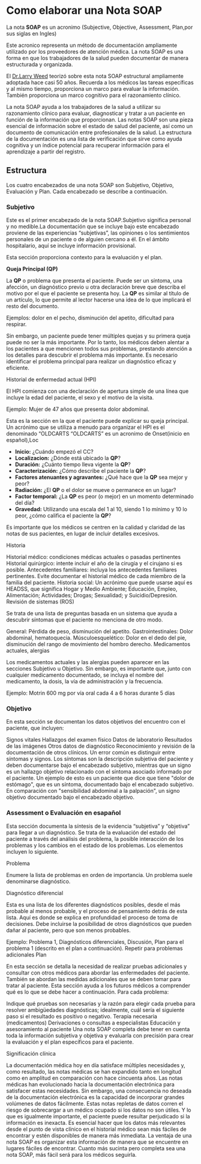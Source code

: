
# Como elaborar una Nota SOAP

La nota **SOAP** es un acronimo (Subjective, Objective, Assessment, Plan,por sus siglas en Ingles)

Este acronico representa un método de documentación ampliamente utilizado por los proveedores de atención médica. La nota SOAP es una forma en que los trabajadores de la salud pueden documentar de manera estructurada y organizada. 

El [Dr.Larry Weed](https://www.oslerproject.com/post/el-origen-de-la-historia-cl%C3%ADnica-orientada-por-problemas-y-el-m%C3%A9todo-soap) teorizó sobre esta nota SOAP estructural ampliamente adoptada hace casi 50 años. Recuerda a los médicos las tareas específicas y al mismo tiempo, 
proporciona un marco para evaluar la información. También proporciona un marco cognitivo para el razonamiento clínico.

La nota SOAP ayuda a los trabajadores de la salud a utilizar su razonamiento clínico para evaluar, diagnosticar y tratar a un paciente en 
función de la información que proporcionan. Las notas SOAP son una pieza esencial de información sobre el estado de salud del paciente, así 
como un documento de comunicación entre profesionales de la salud. La estructura de la documentación es una lista de verificación que sirve
como ayuda cognitiva y un índice potencial para recuperar información para el aprendizaje a partir del registro.

## Estructura

Los cuatro encabezados de una nota SOAP son Subjetivo, Objetivo, Evaluación y Plan. Cada encabezado se describe a continuación.

### Subjetivo

Este es el primer encabezado de la nota SOAP.Subjetivo significa personal y no medible.La documentación que se incluye bajo este encabezado 
proviene de las experiencias “subjetivas”, las opiniones o los sentimientos personales de un paciente o de alguien cercano a él. En el ámbito hospitalario, aquí se incluye información provisional. 

Esta sección proporciona contexto para la evaluación y el plan.

**Queja Principal (QP)**

La **QP** o problema que presenta el paciente. Puede ser un síntoma, una afección, un diagnóstico previo u otra declaración breve que describa el motivo por el que el paciente se presenta hoy. La **QP** es similar al título de un artículo, lo que permite al lector hacerse una idea de lo que implicará el resto del documento.

Ejemplos: dolor en el pecho, disminución del apetito, dificultad para respirar.

Sin embargo, un paciente puede tener múltiples quejas y su primera queja puede no ser la más importante. Por lo tanto, los médicos deben alentar a los pacientes a que mencionen todos sus problemas, prestando atención a los detalles para descubrir el problema más importante. Es necesario identificar el problema principal para realizar un diagnóstico eficaz y eficiente.

Historial de enfermedad actual (HPI)

El HPI comienza con una declaración de apertura simple de una línea que incluye la edad del paciente, el sexo y el motivo de la visita.

Ejemplo: Mujer de 47 años que presenta dolor abdominal.

Esta es la sección en la que el paciente puede explicar su queja principal. Un acrónimo que se utiliza a menudo para organizar el HPI es el denominado “OLDCARTS
“OLDCARTS” es un acronimo de Onset(inicio en español),Loc

- **Inicio:** ¿Cuándo empezó el CC?
- **Localizacion:** ¿Dónde está ubicado la  **QP**?
- **Duración:** ¿Cuánto tiempo lleva vigente la **QP**?
- **Caracterización:** ¿Cómo describe el paciente la **QP**?
- **Factores atenuantes y agravantes:** ¿Qué hace que la **QP** sea mejor y peor?
- **Radiación:** ¿El **QP** o el dolor se mueve o permanece en un lugar?
- **Factor temporal:** ¿La **QP** es peor (o mejor) en un momento determinado del día?
- **Gravedad:** Utilizando una escala del 1 al 10, siendo 1 lo mínimo y 10 lo peor, ¿cómo califica el paciente la **QP**?
  
Es importante que los médicos se centren en la calidad y claridad de las notas de sus pacientes, en lugar de incluir detalles excesivos.

Historia

Historial médico: condiciones médicas actuales o pasadas pertinentes
Historial quirúrgico: intente incluir el año de la cirugía y el cirujano si es posible.
Antecedentes familiares: incluya los antecedentes familiares pertinentes. Evite documentar el historial médico de cada miembro de la familia del paciente.
Historia social: Un acrónimo que puede usarse aquí es HEADSS, que significa Hogar y Medio Ambiente; Educación, Empleo, Alimentación; Actividades; Drogas; Sexualidad; y Suicidio/Depresión.
Revisión de sistemas (ROS)

Se trata de una lista de preguntas basada en un sistema que ayuda a descubrir síntomas que el paciente no menciona de otro modo.

General: Pérdida de peso, disminución del apetito.
Gastrointestinales: Dolor abdominal, hematoquecia.
Músculoesquelético: Dolor en el dedo del pie, disminución del rango de movimiento del hombro derecho.
Medicamentos actuales, alergias

Los medicamentos actuales y las alergias pueden aparecer en las secciones Subjetivo u Objetivo. Sin embargo, es importante que, junto con cualquier medicamento documentado, se incluya el nombre del medicamento, la dosis, la vía de administración y la frecuencia. 

Ejemplo: Motrin 600 mg por vía oral cada 4 a 6 horas durante 5 días

### Objetivo

En esta sección se documentan los datos objetivos del encuentro con el paciente, que incluyen:

Signos vitales
Hallazgos del examen físico
Datos de laboratorio
Resultados de las imágenes
Otros datos de diagnóstico
Reconocimiento y revisión de la documentación de otros clínicos.
Un error común es distinguir entre síntomas y signos. Los síntomas son la descripción subjetiva del paciente y deben documentarse bajo el encabezado subjetivo, mientras que un signo es un hallazgo objetivo relacionado con el síntoma asociado informado por el paciente. Un ejemplo de esto es un paciente que dice que tiene "dolor de estómago", que es un síntoma, documentado bajo el encabezado subjetivo. En comparación con "sensibilidad abdominal a la palpación", un signo objetivo documentado bajo el encabezado objetivo.

###  Assessment o Evaluación en esapañol

Esta sección documenta la síntesis de la evidencia “subjetiva” y “objetiva” para llegar a un diagnóstico. Se trata de la evaluación del estado del paciente a través del análisis del problema, la posible interacción de los problemas y los cambios en el estado de los problemas. Los elementos incluyen lo siguiente.

Problema

Enumere la lista de problemas en orden de importancia. Un problema suele denominarse diagnóstico.

Diagnóstico diferencial

Esta es una lista de los diferentes diagnósticos posibles, desde el más probable al menos probable, y el proceso de pensamiento detrás de esta lista. Aquí es donde se explica en profundidad el proceso de toma de decisiones. Debe incluirse la posibilidad de otros diagnósticos que pueden dañar al paciente, pero que son menos probables.

Ejemplo: Problema 1, Diagnósticos diferenciales, Discusión, Plan para el problema 1 (descrito en el plan a continuación). Repetir para problemas adicionales
Plan

En esta sección se detalla la necesidad de realizar pruebas adicionales y consultar con otros médicos para abordar las enfermedades del paciente. También se abordan las medidas adicionales que se deben tomar para tratar al paciente. Esta sección ayuda a los futuros médicos a comprender qué es lo que se debe hacer a continuación. Para cada problema:

Indique qué pruebas son necesarias y la razón para elegir cada prueba para resolver ambigüedades diagnósticas; idealmente, cuál sería el siguiente paso si el resultado es positivo o negativo.
Terapia necesaria (medicamentos)
Derivaciones o consultas a especialistas
Educación y asesoramiento al paciente
Una nota SOAP completa debe tener en cuenta toda la información subjetiva y objetiva y evaluarla con precisión para crear la evaluación y el plan específicos para el paciente.


Significación clínica

La documentación médica hoy en día satisface múltiples necesidades y, como resultado, las notas médicas se han expandido tanto en longitud como en
amplitud en comparación con hace cincuenta años. Las notas médicas han evolucionado hacia la documentación electrónica para satisfacer estas 
necesidades. 
Sin embargo, una consecuencia no deseada de la documentación electrónica es la capacidad de incorporar grandes volúmenes de datos fácilmente.
Estas notas repletas de datos corren el riesgo de sobrecargar a un médico ocupado si los datos no son útiles. Y lo que es igualmente importante,
el paciente puede resultar perjudicado si la información es inexacta.
Es esencial hacer que los datos más relevantes desde el punto de vista clínico en el historial médico sean más fáciles de encontrar y estén 
disponibles de manera más inmediata. La ventaja de una nota SOAP es organizar esta información de manera que se encuentre en lugares fáciles
de encontrar. Cuanto más sucinta pero completa sea una nota SOAP, más fácil será para los médicos seguirla.

